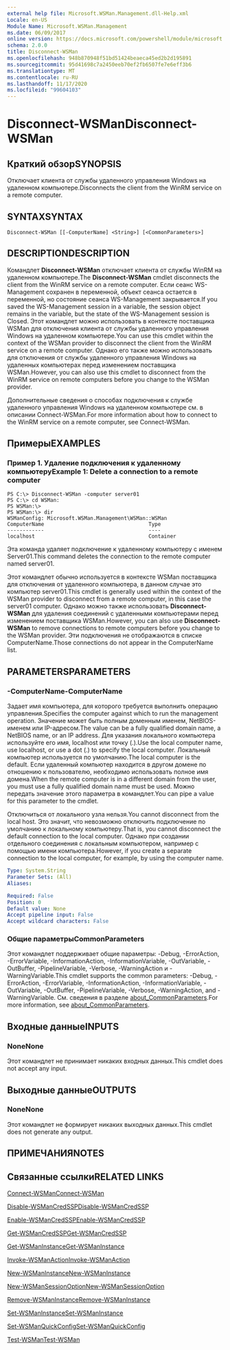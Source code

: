 ```yaml
---
external help file: Microsoft.WSMan.Management.dll-Help.xml
Locale: en-US
Module Name: Microsoft.WSMan.Management
ms.date: 06/09/2017
online version: https://docs.microsoft.com/powershell/module/microsoft.wsman.management/disconnect-wsman?view=powershell-7.2&WT.mc_id=ps-gethelp
schema: 2.0.0
title: Disconnect-WSMan
ms.openlocfilehash: 948b870948f51bd51424beaeca45ed2b2d195891
ms.sourcegitcommit: 95d41698c7a2450eeb70ef2fb6507fe7e6eff3b6
ms.translationtype: MT
ms.contentlocale: ru-RU
ms.lasthandoff: 11/17/2020
ms.locfileid: "99604103"
---
```

# <span data-ttu-id="e645a-102">Disconnect-WSMan</span><span class="sxs-lookup"><span data-stu-id="e645a-102">Disconnect-WSMan</span></span>

## <span data-ttu-id="e645a-103">Краткий обзор</span><span class="sxs-lookup"><span data-stu-id="e645a-103">SYNOPSIS</span></span>
<span data-ttu-id="e645a-104">Отключает клиента от службы удаленного управления Windows на удаленном компьютере.</span><span class="sxs-lookup"><span data-stu-id="e645a-104">Disconnects the client from the WinRM service on a remote computer.</span></span>

## <span data-ttu-id="e645a-105">SYNTAX</span><span class="sxs-lookup"><span data-stu-id="e645a-105">SYNTAX</span></span>

```
Disconnect-WSMan [[-ComputerName] <String>] [<CommonParameters>]
```

## <span data-ttu-id="e645a-106">DESCRIPTION</span><span class="sxs-lookup"><span data-stu-id="e645a-106">DESCRIPTION</span></span>
<span data-ttu-id="e645a-107">Командлет **Disconnect-WSMan** отключает клиента от службы WinRM на удаленном компьютере.</span><span class="sxs-lookup"><span data-stu-id="e645a-107">The **Disconnect-WSMan** cmdlet disconnects the client from the WinRM service on a remote computer.</span></span>
<span data-ttu-id="e645a-108">Если сеанс WS-Management сохранен в переменной, объект сеанса остается в переменной, но состояние сеанса WS-Management закрывается.</span><span class="sxs-lookup"><span data-stu-id="e645a-108">If you saved the WS-Management session in a variable, the session object remains in the variable, but the state of the WS-Management session is Closed.</span></span>
<span data-ttu-id="e645a-109">Этот командлет можно использовать в контексте поставщика WSMan для отключения клиента от службы удаленного управления Windows на удаленном компьютере.</span><span class="sxs-lookup"><span data-stu-id="e645a-109">You can use this cmdlet within the context of the WSMan provider to disconnect the client from the WinRM service on a remote computer.</span></span>
<span data-ttu-id="e645a-110">Однако его также можно использовать для отключения от службы удаленного управления Windows на удаленных компьютерах перед изменением поставщика WSMan.</span><span class="sxs-lookup"><span data-stu-id="e645a-110">However, you can also use this cmdlet to disconnect from the WinRM service on remote computers before you change to the WSMan provider.</span></span>

<span data-ttu-id="e645a-111">Дополнительные сведения о способах подключения к службе удаленного управления Windows на удаленном компьютере см. в описании Connect-WSMan.</span><span class="sxs-lookup"><span data-stu-id="e645a-111">For more information about how to connect to the WinRM service on a remote computer, see Connect-WSMan.</span></span>

## <span data-ttu-id="e645a-112">Примеры</span><span class="sxs-lookup"><span data-stu-id="e645a-112">EXAMPLES</span></span>

### <span data-ttu-id="e645a-113">Пример 1. Удаление подключения к удаленному компьютеру</span><span class="sxs-lookup"><span data-stu-id="e645a-113">Example 1: Delete a connection to a remote computer</span></span>

```
PS C:\> Disconnect-WSMan -computer server01
PS C:\> cd WSMan:
PS WSMan:\>
PS WSMan:\> dir
WSManConfig: Microsoft.WSMan.Management\WSMan::WSMan
ComputerName                                  Type
------------                                  ----
localhost                                     Container
```

<span data-ttu-id="e645a-114">Эта команда удаляет подключение к удаленному компьютеру с именем Server01.</span><span class="sxs-lookup"><span data-stu-id="e645a-114">This command deletes the connection to the remote computer named server01.</span></span>

<span data-ttu-id="e645a-115">Этот командлет обычно используется в контексте WSMan поставщика для отключения от удаленного компьютера, в данном случае это компьютер server01.</span><span class="sxs-lookup"><span data-stu-id="e645a-115">This cmdlet is generally used within the context of the WSMan provider to disconnect from a remote computer, in this case the server01 computer.</span></span>
<span data-ttu-id="e645a-116">Однако можно также использовать **Disconnect-WSMan** для удаления соединений с удаленными компьютерами перед изменением поставщика WSMan.</span><span class="sxs-lookup"><span data-stu-id="e645a-116">However, you can also use **Disconnect-WSMan** to remove connections to remote computers before you change to the WSMan provider.</span></span>
<span data-ttu-id="e645a-117">Эти подключения не отображаются в списке ComputerName.</span><span class="sxs-lookup"><span data-stu-id="e645a-117">Those connections do not appear in the ComputerName list.</span></span>

## <span data-ttu-id="e645a-118">PARAMETERS</span><span class="sxs-lookup"><span data-stu-id="e645a-118">PARAMETERS</span></span>

### <span data-ttu-id="e645a-119">-ComputerName</span><span class="sxs-lookup"><span data-stu-id="e645a-119">-ComputerName</span></span>
<span data-ttu-id="e645a-120">Задает имя компьютера, для которого требуется выполнить операцию управления.</span><span class="sxs-lookup"><span data-stu-id="e645a-120">Specifies the computer against which to run the management operation.</span></span>
<span data-ttu-id="e645a-121">Значение может быть полным доменным именем, NetBIOS-именем или IP-адресом.</span><span class="sxs-lookup"><span data-stu-id="e645a-121">The value can be a fully qualified domain name, a NetBIOS name, or an IP address.</span></span>
<span data-ttu-id="e645a-122">Для указания локального компьютера используйте его имя, localhost или точку (.).</span><span class="sxs-lookup"><span data-stu-id="e645a-122">Use the local computer name, use localhost, or use a dot (.) to specify the local computer.</span></span>
<span data-ttu-id="e645a-123">Локальный компьютер используется по умолчанию.</span><span class="sxs-lookup"><span data-stu-id="e645a-123">The local computer is the default.</span></span>
<span data-ttu-id="e645a-124">Если удаленный компьютер находится в другом домене по отношению к пользователю, необходимо использовать полное имя домена.</span><span class="sxs-lookup"><span data-stu-id="e645a-124">When the remote computer is in a different domain from the user, you must use a fully qualified domain name must be used.</span></span>
<span data-ttu-id="e645a-125">Можно передать значение этого параметра в командлет.</span><span class="sxs-lookup"><span data-stu-id="e645a-125">You can pipe a value for this parameter to the cmdlet.</span></span>

<span data-ttu-id="e645a-126">Отключиться от локального узла нельзя.</span><span class="sxs-lookup"><span data-stu-id="e645a-126">You cannot disconnect from the local host.</span></span>
<span data-ttu-id="e645a-127">Это значит, что невозможно отключить подключение по умолчанию к локальному компьютеру.</span><span class="sxs-lookup"><span data-stu-id="e645a-127">That is, you cannot disconnect the default connection to the local computer.</span></span>
<span data-ttu-id="e645a-128">Однако при создании отдельного соединения с локальным компьютером, например с помощью имени компьютера.</span><span class="sxs-lookup"><span data-stu-id="e645a-128">However, if you create a separate connection to the local computer, for example, by using the computer name.</span></span>

```yaml
Type: System.String
Parameter Sets: (All)
Aliases:

Required: False
Position: 0
Default value: None
Accept pipeline input: False
Accept wildcard characters: False
```

### <span data-ttu-id="e645a-129">Общие параметры</span><span class="sxs-lookup"><span data-stu-id="e645a-129">CommonParameters</span></span>
<span data-ttu-id="e645a-130">Этот командлет поддерживает общие параметры: -Debug, -ErrorAction, -ErrorVariable, -InformationAction, -InformationVariable, -OutVariable, -OutBuffer, -PipelineVariable, -Verbose, -WarningAction и -WarningVariable.</span><span class="sxs-lookup"><span data-stu-id="e645a-130">This cmdlet supports the common parameters: -Debug, -ErrorAction, -ErrorVariable, -InformationAction, -InformationVariable, -OutVariable, -OutBuffer, -PipelineVariable, -Verbose, -WarningAction, and -WarningVariable.</span></span> <span data-ttu-id="e645a-131">См. сведения в разделе [about_CommonParameters](https://go.microsoft.com/fwlink/?LinkID=113216).</span><span class="sxs-lookup"><span data-stu-id="e645a-131">For more information, see [about_CommonParameters](https://go.microsoft.com/fwlink/?LinkID=113216).</span></span>

## <span data-ttu-id="e645a-132">Входные данные</span><span class="sxs-lookup"><span data-stu-id="e645a-132">INPUTS</span></span>

### <span data-ttu-id="e645a-133">None</span><span class="sxs-lookup"><span data-stu-id="e645a-133">None</span></span>
<span data-ttu-id="e645a-134">Этот командлет не принимает никаких входных данных.</span><span class="sxs-lookup"><span data-stu-id="e645a-134">This cmdlet does not accept any input.</span></span>

## <span data-ttu-id="e645a-135">Выходные данные</span><span class="sxs-lookup"><span data-stu-id="e645a-135">OUTPUTS</span></span>

### <span data-ttu-id="e645a-136">None</span><span class="sxs-lookup"><span data-stu-id="e645a-136">None</span></span>
<span data-ttu-id="e645a-137">Этот командлет не формирует никаких выходных данных.</span><span class="sxs-lookup"><span data-stu-id="e645a-137">This cmdlet does not generate any output.</span></span>

## <span data-ttu-id="e645a-138">ПРИМЕЧАНИЯ</span><span class="sxs-lookup"><span data-stu-id="e645a-138">NOTES</span></span>

## <span data-ttu-id="e645a-139">Связанные ссылки</span><span class="sxs-lookup"><span data-stu-id="e645a-139">RELATED LINKS</span></span>

[<span data-ttu-id="e645a-140">Connect-WSMan</span><span class="sxs-lookup"><span data-stu-id="e645a-140">Connect-WSMan</span></span>](Connect-WSMan.md)

[<span data-ttu-id="e645a-141">Disable-WSManCredSSP</span><span class="sxs-lookup"><span data-stu-id="e645a-141">Disable-WSManCredSSP</span></span>](Disable-WSManCredSSP.md)

[<span data-ttu-id="e645a-142">Enable-WSManCredSSP</span><span class="sxs-lookup"><span data-stu-id="e645a-142">Enable-WSManCredSSP</span></span>](Enable-WSManCredSSP.md)

[<span data-ttu-id="e645a-143">Get-WSManCredSSP</span><span class="sxs-lookup"><span data-stu-id="e645a-143">Get-WSManCredSSP</span></span>](Get-WSManCredSSP.md)

[<span data-ttu-id="e645a-144">Get-WSManInstance</span><span class="sxs-lookup"><span data-stu-id="e645a-144">Get-WSManInstance</span></span>](Get-WSManInstance.md)

[<span data-ttu-id="e645a-145">Invoke-WSManAction</span><span class="sxs-lookup"><span data-stu-id="e645a-145">Invoke-WSManAction</span></span>](Invoke-WSManAction.md)

[<span data-ttu-id="e645a-146">New-WSManInstance</span><span class="sxs-lookup"><span data-stu-id="e645a-146">New-WSManInstance</span></span>](New-WSManInstance.md)

[<span data-ttu-id="e645a-147">New-WSManSessionOption</span><span class="sxs-lookup"><span data-stu-id="e645a-147">New-WSManSessionOption</span></span>](New-WSManSessionOption.md)

[<span data-ttu-id="e645a-148">Remove-WSManInstance</span><span class="sxs-lookup"><span data-stu-id="e645a-148">Remove-WSManInstance</span></span>](Remove-WSManInstance.md)

[<span data-ttu-id="e645a-149">Set-WSManInstance</span><span class="sxs-lookup"><span data-stu-id="e645a-149">Set-WSManInstance</span></span>](Set-WSManInstance.md)

[<span data-ttu-id="e645a-150">Set-WSManQuickConfig</span><span class="sxs-lookup"><span data-stu-id="e645a-150">Set-WSManQuickConfig</span></span>](Set-WSManQuickConfig.md)

[<span data-ttu-id="e645a-151">Test-WSMan</span><span class="sxs-lookup"><span data-stu-id="e645a-151">Test-WSMan</span></span>](Test-WSMan.md)

